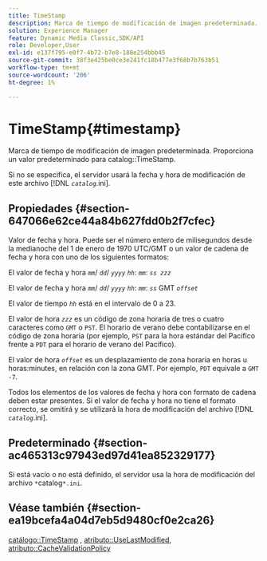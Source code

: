 ```yaml
---
title: TimeStamp
description: Marca de tiempo de modificación de imagen predeterminada. Proporciona un valor predeterminado para la marca de tiempo del catálogo.
solution: Experience Manager
feature: Dynamic Media Classic,SDK/API
role: Developer,User
exl-id: e137f795-e0f7-4b72-b7e8-188e254bbb45
source-git-commit: 38f3e425be0ce3e241fc18b477e3f68b7b763b51
workflow-type: tm+mt
source-wordcount: '206'
ht-degree: 1%

---
```


# TimeStamp{#timestamp}

Marca de tiempo de modificación de imagen predeterminada. Proporciona un valor predeterminado para catalog::TimeStamp.

Si no se especifica, el servidor usará la fecha y hora de modificación de este archivo [!DNL *`catalog`*.ini].

## Propiedades {#section-647066e62ce44a84b627fdd0b2f7cfec}

Valor de fecha y hora. Puede ser el número entero de milisegundos desde la medianoche del 1 de enero de 1970 UTC/GMT o un valor de cadena de fecha y hora con uno de los siguientes formatos:

El valor de fecha y hora *`mm`*/ *`dd`*/ *`yyyy`* *`hh`*: *`mm`*: *`ss zzz`*

El valor de fecha y hora *`mm`*/ *`dd`*/ *`yyyy`* *`hh`*: *`mm`*: *`ss`* GMT *`offset`*

El valor de tiempo *`hh`* está en el intervalo de 0 a 23.

El valor de hora *`zzz`* es un código de zona horaria de tres o cuatro caracteres como `GMT` o `PST`. El horario de verano debe contabilizarse en el código de zona horaria (por ejemplo, `PST` para la hora estándar del Pacífico frente a `PDT` para el horario de verano del Pacífico).

El valor de hora *`offset`* es un desplazamiento de zona horaria en horas u horas:minutes, en relación con la zona GMT. Por ejemplo, `PDT` equivale a `GMT -7`.

Todos los elementos de los valores de fecha y hora con formato de cadena deben estar presentes. Si el valor de fecha y hora no tiene el formato correcto, se omitirá y se utilizará la hora de modificación del archivo [!DNL *`catalog`*.ini].

## Predeterminado {#section-ac465313c97943ed97d41ea852329177}

Si está vacío o no está definido, el servidor usa la hora de modificación del archivo `*`catalog`*.ini`.

## Véase también {#section-ea19bcefa4a04d7eb5d9480cf0e2ca26}

[catálogo::TimeStamp](../../../../../is-api/image-catalog/image-serving-api-ref/c-image-catalog-reference/c-image-svg-data-reference/c-image-data-reference/r-timestamp-cat.md#reference-59a27b72f4cb4a53a3baba83214c4ded) , [atributo::UseLastModified](../../../../../is-api/image-catalog/image-serving-api-ref/c-image-catalog-reference/c-attributes-reference/r-uselastmodified.md#reference-73ecc421e6864a38aec5a4775f06b8e8), [atributo::CacheValidationPolicy](../../../../../is-api/image-catalog/image-serving-api-ref/c-image-catalog-reference/c-attributes-reference/r-cachevalidationpolicy.md#reference-e55e52fd749041718a9af69fa2027b57)
